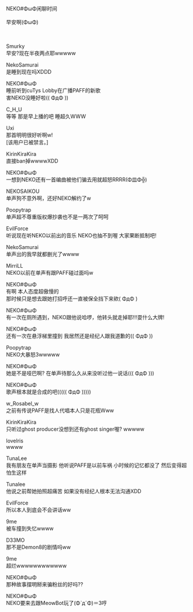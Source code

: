 NEKO#ΦωΦ闲聊时间  
<br/> 
早安啊(ΦωΦ)  
  <br/>
  <br/>  
  
Smurky  
早安?现在半夜两点耶wwwww  

NekoSamurai  
是睡到现在吗XDDD  

NEKO#ΦωΦ  
睡前听到cuTys Lobby在广播PAFF的新歌  
害NEKO没睡好啦(( ΦдΦ ))  

C\_H\_U  
等等 那是早上播的吧 睡超久WWW  

Uxi  
那首明明很好听啊w!  
[该用户已被禁言。]

KirinKiraKira  
直接ban掉wwwwXDD  

NEKO#ΦωΦ  
一想到NEKO还有一首编曲被他们骗去用就超怒RRRR(Φ皿Φ╬)  

NEKOSAIKOU  
单声狗不意外啊，还好NEKO解约了w  

Poopytrap  
单声超不尊重版权爆抄袭也不是一两次了呵呵  

EvilForce  
听说现在听NEKO以前出的音乐 NEKO也抽不到喔 大家果断抵制吧!  

NekoSamurai  
单声出的我早就都删光了wwww  

MirriLL  
NEKO以前在单声有跟PAFF碰过面吗w  

NEKO#ΦωΦ  
有啊 本人态度超傲慢的  
那时候只是想去跟她打招呼还一直被保全挡下来欸( ΦдΦ )  

NEKO#ΦωΦ  
有一次在厕所遇到，NEKO跟他说哈啰，他转头就走掉耶!!!耍什么大牌!  

NEKO#ΦωΦ  
还有一次在悬浮梯里撞到 我居然还是经纪人跟我道歉的(( ΦдΦ ))  

Poopytrap  
NEKO大暴怒3wwwww  

NEKO#ΦωΦ  
她是不是哑巴啊? 在单声待那么久从来没听过他一说话((( ΦдΦ )))  

NEKO#ΦωΦ  
歌声根本就是合成的吧((((( ΦдΦ )))))  

w\_Rosabel\_w  
之前有传说PAFF是找人代唱本人只是花瓶Www  

KirinKiraKira  
只听过ghost producer没想到还有ghost singer喔? wwwww  

lovelris  
wwww  

TunaLee  
我有朋友在单声当摄影 他听说PAFF是以前车祸 小时候的记忆都没了 然后变得超怕生这样  

Tunalee  
他说之前帮她拍照超痛苦 如果没有经纪人根本无法沟通XDD  

EvilForce  
所以本人到底会不会讲话ww  

9me  
被车撞到失忆wwww  

D33MO  
那不是Demon8的剧情吗ww  

9me  
超烂wwwwwwwwwwww  

NEKO#ΦωΦ  
那种故事摆明掰来骗粉丝的好吗??  

NEKO#ΦωΦ  
NEKO要来去跟MeowBot玩了(ΦˋдˊΦ)＝З哼